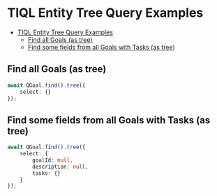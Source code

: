 # TIQL Entity Tree Query Examples
<!-- TOC -->

- [TIQL Entity Tree Query Examples](#tiql-entity-tree-query-examples)
    - [Find all Goals (as tree)](#find-all-goals-as-tree)
    - [Find some fields from all Goals with Tasks (as tree)](#find-some-fields-from-all-goals-with-tasks-as-tree)

<!-- /TOC -->

## Find all Goals (as tree)

```ts
await QGoal.find().tree({
    select: {}
});
```

## Find some fields from all Goals with Tasks (as tree)

```ts
await QGoal.find().tree({
    select: {
        goalId: null,
        description: null,
        tasks: {}
    }
});
```